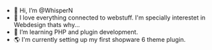 - 👋 Hi, I’m @WhisperN
- 👀 I love everything connected to webstuff. I'm specially interestet in Webdesign thats why...
- 🌱 I’m learning PHP and plugin development.
- 🌎 I'm currently setting up my first shopware 6 theme plugin.



